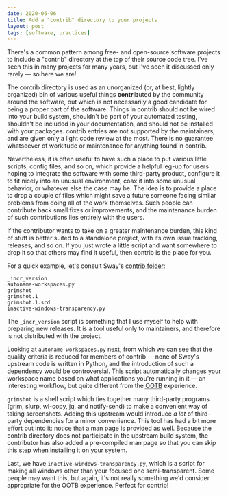 ```yaml
---
date: 2020-06-06
title: Add a "contrib" directory to your projects
layout: post
tags: [software, practices]
---
```


There's a common pattern among free- and open-source software projects to
include a "contrib" directory at the top of their source code tree. I've seen
this in many projects for many years, but I've seen it discussed only rarely
&mdash; so here we are!

The contrib directory is used as an unorganized (or, at best, lightly organized)
bin of various useful things **contrib**uted by the community around the
software, but which is not necessarily a good candidate for being a proper part
of the software. Things in contrib should not be wired into your build system,
shouldn't be part of your automated testing, shouldn't be included in your
documentation, and should not be installed with your packages. contrib entries
are not supported by the maintainers, and are given only a light code review at
the most. There is no guarantee whatsoever of workitude or maintenance for
anything found in contrib.

Nevertheless, it is often useful to have such a place to put various little
scripts, config files, and so on, which provide a helpful leg-up for users
hoping to integrate the software with some third-party product, configure it to
fit nicely into an unusual environment, coax it into some unusual behavior, or
whatever else the case may be. The idea is to provide a place to drop a couple
of files which might save a future someone facing similar problems from doing
all of the work themselves. Such people can contribute back small fixes or
improvements, and the maintenance burden of such contributions lies entirely
with the users.

If the contributor wants to take on a greater maintenance burden, this kind of
stuff is better suited to a standalone project, with its own issue tracking,
releases, and so on. If you just wrote a little script and want somewhere to
drop it so that others may find it useful, then contrib is the place for you.

For a quick example, let's consult Sway's [contrib
folder](https://github.com/swaywm/sway/tree/master/contrib):

```
_incr_version
autoname-workspaces.py
grimshot
grimshot.1
grimshot.1.scd
inactive-windows-transparency.py
```

The `_incr_version` script is something that I use myself to help with preparing
new releases. It is a tool useful only to maintainers, and therefore is not
distributed with the project.

Looking at `autoname-workspaces.py` next, from which we can see that the quality
criteria is reduced for members of contrib &mdash; none of Sway's upstream code
is written in Python, and the introduction of such a dependency would be
controversial. This script automatically changes your workspace name based on
what applications you're running in it &mdash; an interesting workflow, but
quite different from the <abbr title="out-of-the-box">OOTB</abbr> experience.

`grimshot` is a shell script which ties together many third-party programs
(grim, slurp, wl-copy, jq, and notify-send) to make a convenient way of taking
screenshots. Adding this upstream would introduce *a lot* of third-party
dependencies for a minor convenience. This tool has had a bit more effort put
into it: notice that a man page is provided as well. Because the contrib
directory does not participate in the upstream build system, the contributor has
also added a pre-compiled man page so that you can skip this step when
installing it on your system.

Last, we have `inactive-windows-transparency.py`, which is a script for making
all windows other than your focused one semi-transparent. Some people may want
this, but again, it's not really something we'd consider appropriate for the
OOTB experience. Perfect for contrib!
